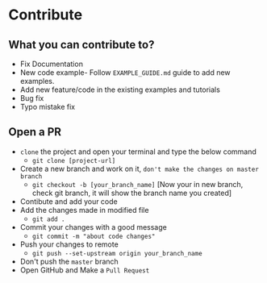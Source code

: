 # Contribute

## What you can contribute to?

- Fix Documentation
- New code example- Follow `EXAMPLE_GUIDE.md` guide to add new examples. 
- Add new feature/code in the existing examples and tutorials
- Bug fix
- Typo mistake fix

## Open a PR

- `clone` the project and open your terminal and type the below command
  - `git clone [project-url]`
- Create a new branch and work on it, `don't make the changes on master branch`
  - `git checkout -b [your_branch_name]`
  [Now your in new branch, check git branch, it will show the branch name you created]
- Contibute and add your code
- Add the changes made in modified file
  - `git add .`
- Commit your changes with a good message
  - `git commit -m "about code changes"`
- Push your changes to remote
  - `git push --set-upstream origin your_branch_name`
- Don't push the `master` branch
- Open GitHub and Make a `Pull Request`
